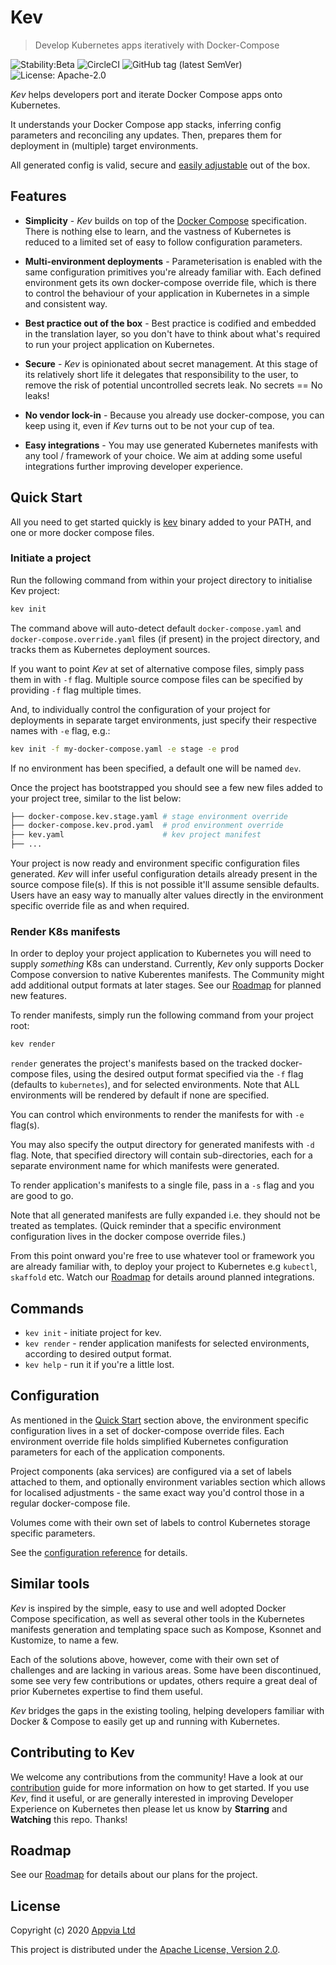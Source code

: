 # Kev

> Develop Kubernetes apps iteratively with Docker-Compose

![Stability:Beta](https://img.shields.io/badge/stability-beta-orange)
![CircleCI](https://img.shields.io/circleci/build/github/appvia/kev/master)
![GitHub tag (latest SemVer)](https://img.shields.io/github/v/release/appvia/kev)
![License: Apache-2.0](https://img.shields.io/github/license/appvia/kev)


_Kev_ helps developers port and iterate Docker Compose apps onto Kubernetes.

It understands your Docker Compose app stacks, inferring config parameters and reconciling any updates. Then, prepares them for deployment in (multiple) target environments.

All generated config is valid, secure and [easily adjustable](docs/reference/config-params.md) out of the box.

## Features

* **Simplicity** - _Kev_ builds on top of the [Docker Compose](https://docs.docker.com/compose/compose-file/) specification. There is nothing else to learn, and the vastness of Kubernetes is reduced to a limited set of easy to follow configuration parameters.

* **Multi-environment deployments** - Parameterisation is enabled with the same configuration primitives you're already familiar with. Each defined environment gets its own docker-compose override file, which is there to control the behaviour of your application in Kubernetes in a simple and consistent way.

* **Best practice out of the box** - Best practice is codified and embedded in the translation layer, so you don't have to think about what's required to run your project application on Kubernetes.

* **Secure** - _Kev_ is opinionated about secret management. At this stage of its relatively short life it delegates that responsibility to the user, to remove the risk of potential uncontrolled secrets leak. No secrets == No leaks!

* **No vendor lock-in** - Because you already use docker-compose, you can keep using it, even if _Kev_ turns out to be not your cup of tea.

* **Easy integrations** - You may use generated Kubernetes manifests with any tool / framework of your choice. We aim at adding some useful integrations further improving developer experience.

## Quick Start

All you need to get started quickly is [kev](https://github.com/appvia/kev/releases) binary added to your PATH, and one or more docker compose files.

### Initiate a project

Run the following command from within your project directory to initialise Kev project:

```sh
kev init
```

The command above will auto-detect default `docker-compose.yaml` and `docker-compose.override.yaml` files (if present) in the project directory, and tracks them as Kubernetes deployment sources.

If you want to point _Kev_ at set of alternative compose files, simply pass them in with `-f` flag. Multiple source compose files can be specified by providing `-f` flag multiple times.

And, to individually control the configuration of your project for deployments in separate target environments, just specify their respective names with `-e` flag, e.g.:

```sh
kev init -f my-docker-compose.yaml -e stage -e prod
```

If no environment has been specified, a default one will be named `dev`.

Once the project has bootstrapped you should see a few new files added to your project tree, similar to the list below:

```sh
├── docker-compose.kev.stage.yaml # stage environment override
├── docker-compose.kev.prod.yaml  # prod environment override
├── kev.yaml                      # kev project manifest
├── ...
```

Your project is now ready and environment specific configuration files generated. _Kev_ will infer useful configuration details already present in the source compose file(s). If this is not possible it'll assume sensible defaults. Users have an easy way to manually alter values directly in the environment specific override file as and when required.

### Render K8s manifests

In order to deploy your project application to Kubernetes you will need to supply _something_ K8s can understand. Currently, _Kev_ only supports Docker Compose conversion to native Kuberentes manifests. The Community might add additional output formats at later stages. See our [Roadmap][roadmap] for planned new features.

To render manifests, simply run the following command from your project root:

```sh
kev render
```

`render` generates the project's manifests based on the tracked docker-compose files, using the desired output format specified via the `-f` flag (defaults to `kubernetes`), and for selected environments. Note that ALL environments will be rendered by default if none are specified.

You can control which environments to render the manifests for with `-e` flag(s).

You may also specify the output directory for generated manifests with `-d` flag. Note, that specified directory will contain sub-directories, each for a separate environment name for which manifests were generated.

To render application's manifests to a single file, pass in a `-s` flag and you are good to go.

Note that all generated manifests are fully expanded i.e. they should not be treated as templates. (Quick reminder that a specific environment configuration lives in the docker compose override files.)

From this point onward you're free to use whatever tool or framework you are already familiar with, to deploy your project to Kubernetes e.g `kubectl`, `skaffold` etc. Watch our [Roadmap][roadmap] for details around planned integrations.

## Commands

- `kev init` - initiate project for kev.
- `kev render` - render application manifests for selected environments, according to desired output format.
- `kev help` - run it if you're a little lost.

## Configuration

As mentioned in the [Quick Start](#quick-start) section above, the environment specific configuration lives in a set of docker-compose override files. Each environment override file holds simplified Kubernetes configuration parameters for each of the application components.

Project components (aka services) are configured via a set of labels attached to them, and optionally environment variables section which allows for localised adjustments - the same exact way you'd control those in a regular docker-compose file.

Volumes come with their own set of labels to control Kubernetes storage specific parameters.

See the [configuration reference](docs/reference/config-params.md) for details.

## Similar tools

_Kev_ is inspired by the simple, easy to use and well adopted Docker Compose specification, as well as several other tools in the Kubernetes manifests generation and templating space such as Kompose, Ksonnet and Kustomize, to name a few.

Each of the solutions above, however, come with their own set of challenges and are lacking in various areas. Some have been discontinued, some see very few contributions or updates, others require a great deal of prior Kubernetes expertise to find them useful.

_Kev_ bridges the gaps in the existing tooling, helping developers familiar with Docker & Compose to easily get up and running with Kubernetes.

## Contributing to Kev

We welcome any contributions from the community! Have a look at our [contribution](CONTRIBUTING.md) guide for more information on how to get started. If you use _Kev_, find it useful, or are generally interested in improving Developer Experience on Kubernetes then please let us know by **Starring** and **Watching** this repo. Thanks!

## Roadmap

See our [Roadmap][roadmap] for details about our plans for the project.

## License

Copyright (c) 2020 [Appvia Ltd](https://appvia.io)

This project is distributed under the [Apache License, Version 2.0](./LICENSE).

[roadmap]: https://github.com/appvia/kev/issues
